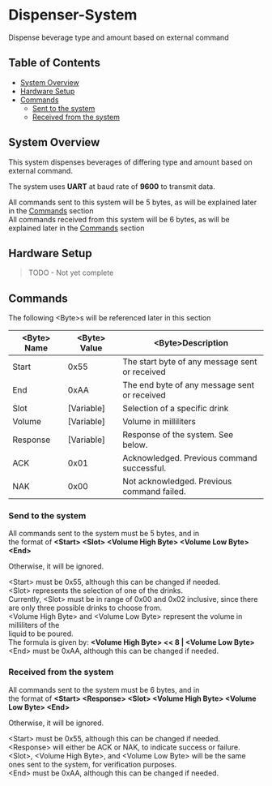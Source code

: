 # Dispenser-System
Dispense beverage type and amount based on external command

## Table of Contents
- [System Overview](#system-overview)
- [Hardware Setup](#hardware-setup)
- [Commands](#commands)
  * [Sent to the system](#sent-to-the-system)
  * [Received from the system](#received-from-the-system)
  
## System Overview
This system dispenses beverages of differing type and amount based on external command.   

The system uses **UART** at baud rate of **9600** to transmit data.   

All commands sent to this system will be 5 bytes, as will be explained later in the [Commands](#commands) section   
All commands received from this system will be 6 bytes, as will be explained later in the [Commands](#commands) section   

## Hardware Setup
> TODO - Not yet complete

## Commands
The following \<Byte>s will be referenced later in this section  

\<Byte> Name | \<Byte> Value | \<Byte>Description
-------------|---------------|-------------------
Start        | 0x55          | The start byte of any message sent or received
End          | 0xAA          | The end byte of any message sent or received
Slot         | [Variable]    | Selection of a specific drink
Volume       | [Variable]    | Volume in milliliters
Response     | [Variable]    | Response of the system. See below.
ACK          | 0x01          | Acknowledged. Previous command successful.
NAK          | 0x00          | Not acknowledged. Previous command failed.

### Send to the system
All commands sent to the system must be 5 bytes, and in   
the format of **\<Start> \<Slot> \<Volume High Byte> \<Volume Low Byte> \<End>**   

Otherwise, it will be ignored.   

\<Start> must be 0x55, although this can be changed if needed.   
\<Slot> represents the selection of one of the drinks.   
Currently, \<Slot> must be in range of 0x00 and 0x02 inclusive, since there are only three possible drinks to choose from.   
\<Volume High Byte> and \<Volume Low Byte> represent the volume in milliliters of the   
liquid to be poured.   
The formula is given by: **\<Volume High Byte> << 8 | \<Volume Low Byte>**   
\<End> must be 0xAA, although this can be changed if needed.   

### Received from the system
All commands sent to the system must be 6 bytes, and in   
the format of **\<Start> \<Response> \<Slot> \<Volume High Byte> \<Volume Low Byte> \<End>**   

Otherwise, it will be ignored.   

\<Start> must be 0x55, although this can be changed if needed.   
\<Response> will either be ACK or NAK, to indicate success or failure.   
\<Slot>, \<Volume High Byte>, and \<Volume Low Byte> will be the same ones sent to the system, for verification purposes.   
\<End> must be 0xAA, although this can be changed if needed.   
